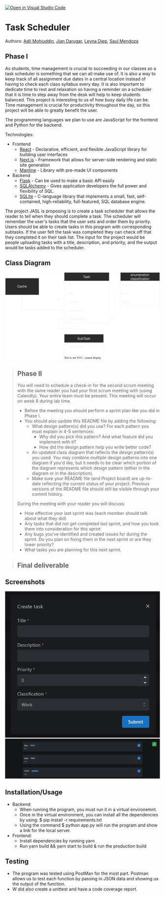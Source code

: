 [![Open in Visual Studio Code](https://classroom.github.com/assets/open-in-vscode-c66648af7eb3fe8bc4f294546bfd86ef473780cde1dea487d3c4ff354943c9ae.svg)](https://classroom.github.com/online_ide?assignment_repo_id=8052213&assignment_repo_type=AssignmentRepo)

# Task Scheduler

Authors: [Adil Mohiuddin](https://github.com/advilm), [Jian Darugar](https://github.com/jiandarugar), [Leyna Diep](https://github.com/lxyna), [Saul Mendoza](https://github.com/smendoza07)

## Phase I

As students, time management is crucial to succeeding in our classes so a task scheduler is something that we can all make use of. It is also a way to keep track of all assignment due dates in a central location instead of having to check each class syllabus every day. It is also important to dedicate time to rest and relaxation so having a reminder on a scheduler that it is time to step away from the desk will help to keep students balanced. This project is interesting to us of how busy daily life can be. Time management is crucial for productivity throughout the day, so this project will be able to greatly benefit the user.

The programming languages we plan to use are JavaScript for the frontend and Python for the backend.

Technologies:
* Frontend
    * [React](https://reactjs.org/) - Declarative, efficient, and flexible JavaScript library for building user interfaces
    * [Next.js](https://nextjs.org/) - Framework that allows for server-side rendering and static site generation
    * [Mantine](https://mantine.dev/) - Library with pre-made UI components
* Backend
    * [Flask](https://flask.palletsprojects.com/) - Can be used to make a basic API easily
    * [SQLAlchemy](https://www.sqlalchemy.org/) - Gives application developers the full power and flexibility of SQL.
    * [SQLite](https://www.sqlite.org/index.html) - C-language library that implements a small, fast, self-contained, high-reliability, full-featured, SQL database engine.

The project JASL is proposing is to create a task scheduler that allows the reader to tell when they should complete a task. The scheduler will remember the user's tasks that the user sets and order them by priority. Users should be able to create tasks in this program with corresponding subtasks. If the user felt the task was completed they can check off that they completed it on their task list. The input for the project would be people uploading tasks with a title, description, and priority, and the output would be tasks added to the scheduler.

## Class Diagram
![Class Diagram](./classdiagram.svg)

 > ## Phase II
 > You will need to schedule a check-in for the second scrum meeting with the same reader you had your first scrum meeting with (using Calendly). Your entire team must be present. This meeting will occur on week 8 during lab time.
 > * Before the meeting you should perform a sprint plan like you did in Phase I.
 > * You should also update this README file by adding the following:
 >   * What design pattern(s) did you use? For each pattern you must explain in 4-5 sentences:
 >     * Why did you pick this pattern? And what feature did you implement with it?
 >     * How did the design pattern help you write better code?
 >   * An updated class diagram that reflects the design pattern(s) you used. You may combine multiple design patterns into one diagram if you'd like, but it needs to be clear which portion of the diagram represents which design pattern (either in the diagram or in the description).
 >   * Make sure your README file (and Project board) are up-to-date reflecting the current status of your project. Previous versions of the README file should still be visible through your commit history.
>
> During the meeting with your reader you will discuss:
 > * How effective your last sprint was (each member should talk about what they did)
 > * Any tasks that did not get completed last sprint, and how you took them into consideration for this sprint
 > * Any bugs you've identified and created issues for during the sprint. Do you plan on fixing them in the next sprint or are they lower priority?
 > * What tasks you are planning for this next sprint.


 > ## Final deliverable

 ## Screenshots
 ![Input](./Input.png)
 ![Outpu](./Output.png)
 
 ## Installation/Usage
 * Backend:
   * When running the program, you must run it in a virtual environemnt.
   * Once in the virtual environment, you can install all the dependencies by using: $ pip install -r requirements.txt
   * Using the command $ python app.py will run the program and show a link for the local server.
 * Frontend:
   * Install dependencies by running yarn
   * Run yarn build && yarn start to build & run the production build
 ## Testing
 * The program was tested using PostMan for the most part. Postman allows us to test each function by passing in JSON data and showing us the output of the function.
 * W did also create a unittest and have a code coverage report.
